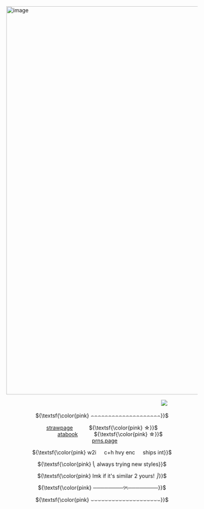 <img width="1024" height="1024" alt="image" src="https://github.com/user-attachments/assets/ec3afdb0-c540-427e-8540-a1f35e91b6ee" />

















⠀ ⠀ ⠀ ⠀ ⠀ ⠀ ⠀ ⠀ ⠀ ⠀ ⠀ ⠀ ⠀ ⠀ ⠀ ⠀ ⠀ ⠀ ⠀ ⠀ ⠀ ⠀ ⠀ ⠀ ⠀ ⠀ ⠀ ⠀ ⠀![](https://komarev.com/ghpvc/?username=cemetery-girl&color=000000&style=plastic&label=clickbaited+⚠︎)



<p align="center">
   ${\textsf{\color{pink} ⌢⌢⌢⌢⌢⌢⌢⌢⌢⌢⌢⌢⌢⌢⌢⌢⌢⌢⌢⌢}}$<br>
</p>

<p align="center">
  <a href=https://cemetery-girl.straw.page/>strawpage</a>⠀ ⠀ ⠀ ${\textsf{\color{pink} ☆}}$<br>⠀ ⠀ ⠀ <a href=https://vixxie.atabook.org/>atabook</a>⠀ ⠀ ⠀ ${\textsf{\color{pink} ☆}}$<br>⠀ <a href=https://en.pronouns.page/@tuxkitty>prns.page</a>
</p>

<p align="center">
  ${\textsf{\color{pink} w2i⠀⠀c+h hvy enc⠀⠀ships int}}$<br>
</p>
<p align="center">
  ${\textsf{\color{pink} ⎝ always trying new styles}}$<br>
</p>
<p align="center">
  ${\textsf{\color{pink} lmk if it's similar 2 yours! ⎠}}$<br>
</p>

<p align="center">
  ${\textsf{\color{pink} ────────୨ৎ────────}}$<br>
</p>

<p align="center">
  ${\textsf{\color{pink} ⌣⌣⌣⌣⌣⌣⌣⌣⌣⌣⌣⌣⌣⌣⌣⌣⌣⌣⌣⌣}}$<br>
</p>
